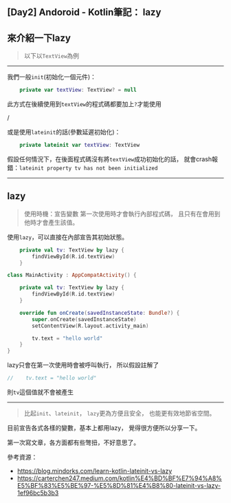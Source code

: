 ##  [Day2] Andoroid - Kotlin筆記： lazy

來介紹一下lazy
---


> 以下以`TextView`為例

---

我們一般`init`(初始化一個元件)：
```kotlin
    private var textView: TextView? = null
```
此方式在後續使用到```textView```的程式碼都要加上```?```才能使用

/

或是使用`lateinit`的話(參數延遲初始化)：
```kotlin
    private lateinit var textView: TextView
```
假設任何情況下，在後面程式碼沒有將`textView`成功初始化的話，
就會crash報錯：`lateinit property tv has not been initialized`

---

## lazy
> 使用時機：宣告變數
> 第一次使用時才會執行內部程式碼，
> 且只有在會用到他時才會產生該值。


使用`lazy`，可以直接在內部宣告其初始狀態。
```kotlin
    private val tv: TextView by lazy {
        findViewById(R.id.textView)
    }
```

```kotlin
class MainActivity : AppCompatActivity() {

    private val tv: TextView by lazy {
        findViewById(R.id.textView)
    }

    override fun onCreate(savedInstanceState: Bundle?) {
        super.onCreate(savedInstanceState)
        setContentView(R.layout.activity_main)

        tv.text = "hello world"
    }
}
```

lazy只會在第一次使用時會被呼叫執行，
所以假設註解了
```kotlin
//    tv.text = "hello world"
```
則`tv`這個值就不會被產生

---

> 比起`init`、`lateinit`，
`lazy`更為方便且安全，
也能更有效地節省空間。

目前宣告各式各樣的變數，基本上都用lazy，
覺得很方便所以分享一下。

第一次寫文章，各方面都有些彆扭，不好意思了。


參考資源：
- https://blog.mindorks.com/learn-kotlin-lateinit-vs-lazy
- https://carterchen247.medium.com/kotlin%E4%BD%BF%E7%94%A8%E5%BF%83%E5%BE%97-%E5%8D%81%E4%B8%80-lateinit-vs-lazy-1ef96bc5b3b3